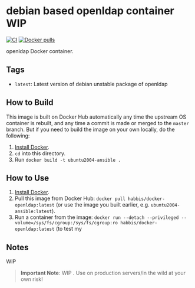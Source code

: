 # debian based openldap container WIP




[![CI](https://github.com/habbis/docker-openldap/workflows/Build/badge.svg?branch=main&event=push)](https://github.com/habbis/docker-openldap/actions?query=workflow%3ABuild) [![Docker pulls](https://img.shields.io/docker/pulls/habbis0/docker-openldap)](https://hub.docker.com/r/habbis0/docker-openldap/)

openldap Docker container.

## Tags

  - `latest`: Latest version of debian unstable package of openldap


## How to Build

This image is built on Docker Hub automatically any time the upstream OS container is rebuilt, and any time a commit is made or merged to the `master` branch. But if you need to build the image on your own locally, do the following:

  1. [Install Docker](https://docs.docker.com/install/).
  2. `cd` into this directory.
  3. Run `docker build -t ubuntu2004-ansible .`

## How to Use

  1. [Install Docker](https://docs.docker.com/engine/installation/).
  2. Pull this image from Docker Hub: `docker pull habbis/docker-openldap:latest` (or use the image you built earlier, e.g. `ubuntu2004-ansible:latest`).
  3. Run a container from the image: `docker run --detach --privileged --volume=/sys/fs/cgroup:/sys/fs/cgroup:ro habbis/docker-openldap:latest` (to test my 

## Notes

WIP

> **Important Note**: WIP . Use on production servers/in the wild at your own risk!


